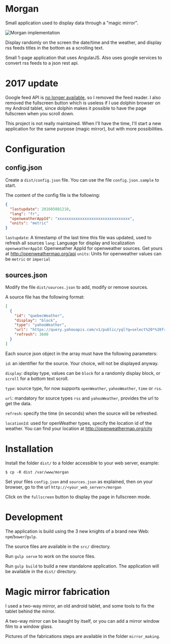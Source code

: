 # Morgan

Small application used to display data through a "magic mirror".

![Morgan implementation](https://raw.githubusercontent.com/babelouest/morgan/master/mirror_making/4.jpg)

Display randomly on the screen the date/time and the weather, and display rss feeds titles in the bottom as a scrolling text.

Small 1-page application that uses AngularJS. Also uses google services to convert rss feeds to a json rest api.

# 2017 update

Google feed API is [no longer available](https://developers.google.com/feed/), so I removed the feed reader. I also removed the fullscreen button which is useless if I use dolphin browser on my Android tablet, since dolphin makes it possible to have the page fullscreen when you scroll down.

This project is not really maintained. When I'll have the time, I'll start a new application for the same purpose (magic mirror), but with more possibilities.

# Configuration

## config.json

Create a `dist/config.json` file. You can use the file `config.json.sample` to start.

The content of the config file is the following:

```json
{
  "lastupdate": 201605081210,
  "lang": "fr",
  "openweatherAppId": "xxxxxxxxxxxxxxxxxxxxxxxxxxxxxxxx",
  "units": "metric"
}
```

`lastupdate`: A timestamp of the last time this file was updated, used to refresh all sources
`lang`: Language for display and localization
`openweatherAppId`: Openweather AppId for openweather sources. Get yours at http://openweathermap.org/api
`units`: Units for openweather values can be `metric` or `imperial`

## sources.json

Modify the file `dist/sources.json` to add, modify or remove sources.

A source file has the following format:

```json
[
  {
    "id": "quebecWeather",
    "display": "block",
    "type": "yahooWeather",
    "url": "https://query.yahooapis.com/v1/public/yql?q=select%20*%20from%20weather.forecast%20where%20woeid%20in%20(select%20woeid%20from%20geo.places(1)%20where%20text%3D%22quebec%2C%20ca%22)%20%20and%20u%3D'c'&format=json&env=store%3A%2F%2Fdatatables.org%2Falltableswithkeys",
    "refresh": 3600
  }
]
```

Each source json object in the array must have the following parameters:

`id`: an identifier for the source. Your choice, will not be displayed anyway.

`display`: display type, values can be `block` for a randomly display block, or `scroll` for a bottom text scroll.

`type`: source type, for now supports `openWeather`, `yahooWeather`, `time` or `rss`.

`url`: mandatory for source types `rss` and `yahooWeather`, provides the url to get the data.

`refresh`: specify the time (in seconds) when the source will be refreshed.

`locationId`: used for openWeather types, specify the location id of the weather. You can find your location at http://openweathermap.org/city

# Installation

Install the folder `dist/` to a folder accessible to your web server, example:

```shell
$ cp -R dist /var/www/morgan
```

Set your files `config.json` and `sources.json` as explained, then on your browser, go to the url `http://<your_web_server>/morgan`

Click on the `fullscreen` button to display the page in fullscreen mode.

# Development

The application is build using the 3 new knights of a brand new Web: `npm`/`bower`/`gulp`.

The source files are available in the `src/` directory.

Run `gulp serve` to work on the source files.

Run `gulp build` to build a new standalone application. The application will be available in the `dist/` directory.

# Magic mirror fabrication

I used a two-way mirror, an old android tablet, and some tools to fix the tablet behind the mirror.

A two-way mirror can be baught by itself, or you can add a mirror window film to a window glass.

Pictures of the fabrications steps are available in the folder `mirror_making`.
